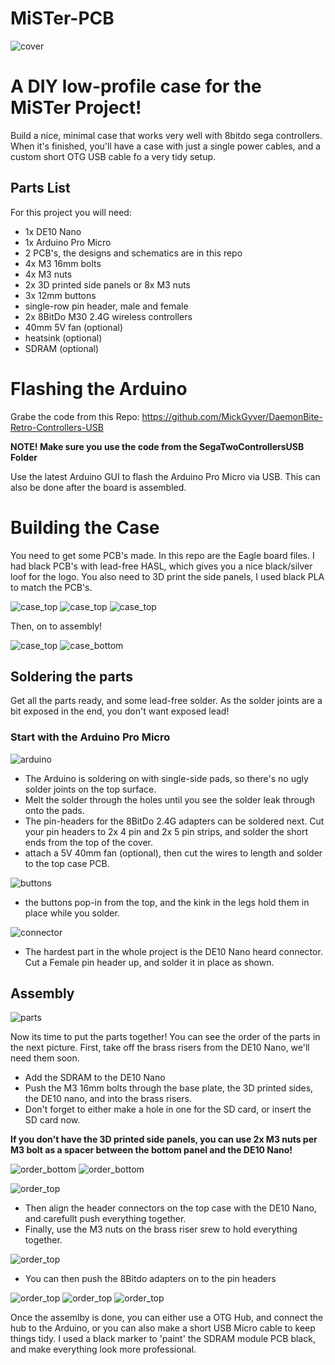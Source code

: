 # MiSTer-PCB

![cover](Images/case2.jpg)

# A DIY low-profile case for the MiSTer Project!

Build a nice, minimal case that works very well with 8bitdo sega controllers.  When it's finished, you'll have a case with just a single power cables, and a custom short OTG USB cable fo a very tidy setup.


## Parts List
For this project you will need:
- 1x DE10 Nano
- 1x Arduino Pro Micro
- 2 PCB's, the designs and schematics are in this repo
- 4x M3 16mm bolts
- 4x M3 nuts
- 2x 3D printed side panels or 8x M3 nuts
- 3x 12mm buttons
- single-row pin header, male and female
- 2x 8BitDo M30 2.4G wireless controllers
- 40mm 5V fan (optional)
- heatsink (optional)
- SDRAM (optional)

# Flashing the Arduino
Grabe the code from this Repo:
https://github.com/MickGyver/DaemonBite-Retro-Controllers-USB

**NOTE! Make sure you use the code from the SegaTwoControllersUSB Folder**

Use the latest Arduino GUI to flash the Arduino Pro Micro via USB. This can also be done after the board is assembled.

# Building the Case

You need to get some PCB's made. In this repo are the Eagle board files. I had black PCB's with lead-free HASL, which gives you a nice black/silver loof for the logo. You also need to 3D print the side panels, I used black PLA to match the PCB's.

![case_top](Images/case19.jpg)
![case_top](Images/case20.jpg)
![case_top](Images/case18.jpg)

Then, on to assembly!


![case_top](Images/case17.jpg)
![case_bottom](Images/case1.jpg)

## Soldering the parts
Get all the parts ready, and some lead-free solder. As the solder joints are a bit exposed in the end, you don't want exposed lead!


### Start with the Arduino Pro Micro

![arduino](Images/case10.jpg)
 - The Arduino is soldering on with single-side pads, so there's no ugly solder joints on the top surface.
 - Melt the solder through the holes until you see the solder leak through onto the pads.
 - The pin-headers for the 8BitDo 2.4G adapters can be soldered next. Cut your pin headers to 2x 4 pin and 2x 5 pin strips, and solder the short ends from the top of the cover.
 - attach a 5V 40mm fan (optional), then cut the wires to length and solder to the top case PCB.

![buttons](Images/case11.jpg)
 - the buttons pop-in from the top, and the kink in the legs hold them in place while you solder.

![connector](Images/case9.jpg)
 - The hardest part in the whole project is the DE10 Nano heard connector. Cut a Female pin header up, and solder it in place as shown.


## Assembly

![parts](Images/case14.jpg)

Now its time to put the parts together! You can see the order of the parts in the next picture. First, take off the brass risers from the DE10 Nano, we'll need them soon.
 - Add the SDRAM to the DE10 Nano
 - Push the M3 16mm bolts through the base plate, the 3D printed sides, the DE10 nano, and into the brass risers.
 - Don't forget to either make a hole in one for the SD card, or insert the SD card now.

**If you don't have the 3D printed side panels, you can use 2x M3 nuts per M3 bolt as a spacer between the bottom panel and the DE10 Nano!**

![order_bottom](Images/case13.jpg)
![order_bottom](Images/case15.jpg)


![order_top](Images/case8.jpg)
 - Then align the header connectors on the top case with the DE10 Nano, and carefullt push everything together.
 - Finally, use the M3 nuts on the brass riser srew to hold everything together.
  
![order_top](Images/case7.jpg)
 - You can then push the 8Bitdo adapters on to the pin headers

![order_top](Images/case6.jpg)
![order_top](Images/case3.jpg)
![order_top](Images/case5.jpg)

Once the assemlby is done, you can either use a OTG Hub, and connect the hub to the Arduino, or you can also make a short USB Micro cable to keep things tidy. I used a black marker to 'paint' the SDRAM module PCB black, and make everything look more professional.


